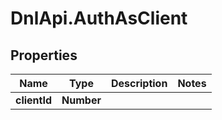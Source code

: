 # DnlApi.AuthAsClient

## Properties
Name | Type | Description | Notes
------------ | ------------- | ------------- | -------------
**clientId** | **Number** |  | 


